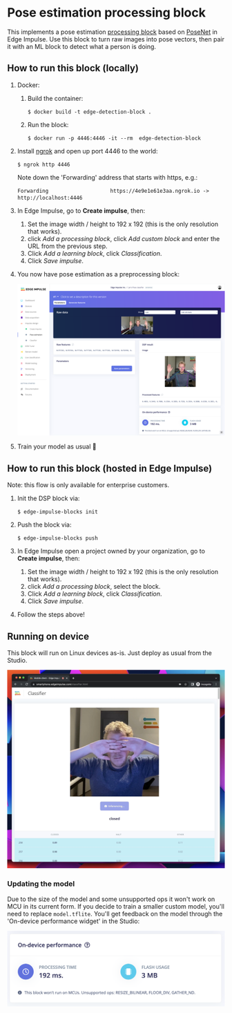 # Pose estimation processing block

This implements a pose estimation [processing block](https://docs.edgeimpulse.com/docs/custom-blocks) based on [PoseNet](https://github.com/tensorflow/tfjs-models/tree/master/pose-detection) in Edge Impulse. Use this block to turn raw images into pose vectors, then pair it with an ML block to detect what a person is doing.

## How to run this block (locally)

1. Docker:
    1. Build the container:

        ```
        $ docker build -t edge-detection-block .
        ```

    1. Run the block:

        ```
        $ docker run -p 4446:4446 -it --rm  edge-detection-block
        ```

1. Install [ngrok](https://ngrok.com) and open up port 4446 to the world:

    ```
    $ ngrok http 4446
    ```

    Note down the 'Forwarding' address that starts with https, e.g.:

    ```
    Forwarding                    https://4e9e1e61e3aa.ngrok.io -> http://localhost:4446
    ```

1. In Edge Impulse, go to **Create impulse**, then:
    1. Set the image width / height to 192 x 192 (this is the only resolution that works).
    1. click *Add a processing block*, click *Add custom block* and enter the URL from the previous step.
    1. Click *Add a learning block*, click *Classification*.
    1. Click *Save impulse*.
1. You now have pose estimation as a preprocessing block:

    ![Pose estimation](images/pose-estimation.png)

1. Train your model as usual 🚀

## How to run this block (hosted in Edge Impulse)

Note: this flow is only available for enterprise customers.

1. Init the DSP block via:

    ```
    $ edge-impulse-blocks init
    ```

1. Push the block via:

    ```
    $ edge-impulse-blocks push
    ```

1. In Edge Impulse open a project owned by your organization, go to **Create impulse**, then:
    1. Set the image width / height to 192 x 192 (this is the only resolution that works).
    1. click *Add a processing block*, select the block.
    1. Click *Add a learning block*, click *Classification*.
    1. Click *Save impulse*.

1. Follow the steps above!

## Running on device

This block will run on Linux devices as-is. Just deploy as usual from the Studio.

![inference demo](images/inference.jpg)

### Updating the model

Due to the size of the model and some unsupported ops it won't work on MCU in its current form. If you decide to train a smaller custom model, you'll need to replace `model.tflite`. You'll get feedback on the model through the 'On-device performance widget' in the Studio:

<img src="images/ondevice-perf.png" width="659" title="On-device performance">
